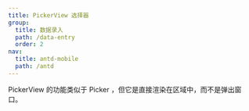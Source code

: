 ```yaml
---
title: PickerView 选择器
group:
  title: 数据录入
  path: /data-entry
  order: 2
nav:
  title: antd-mobile
  path: /antd
---
```


PickerView 的功能类似于 Picker ，但它是直接渲染在区域中，而不是弹出窗口。

<code src="./demos/basic.tsx" />

<API/>

